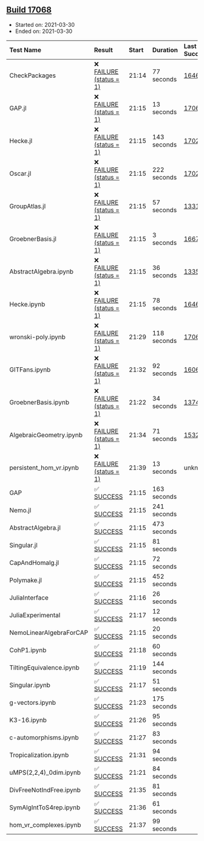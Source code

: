 ## [Build 17068](https://oscarci.mathematik.uni-kl.de/job/oscar/17068/)

* Started on: 2021-03-30
* Ended on: 2021-03-30

| Test Name    | Result | Start | Duration | Last Success | First Failure |
|:-------------|:-------|:------|:---------|:-------------|:--------------|
| CheckPackages | ❌ [FAILURE (status = 1)](https://oscarci.mathematik.uni-kl.de/job/oscar/17068/artifact/logs/build-17068/CheckPackages.log) | 21:14 | 77 seconds | [16463](https://oscarci.mathematik.uni-kl.de/job/oscar/16463/) | [16464](https://oscarci.mathematik.uni-kl.de/job/oscar/16464/) |
| GAP.jl | ❌ [FAILURE (status = 1)](https://oscarci.mathematik.uni-kl.de/job/oscar/17068/artifact/logs/build-17068/GAP.jl.log) | 21:15 | 13 seconds | [17067](https://oscarci.mathematik.uni-kl.de/job/oscar/17067/) | [17068](https://oscarci.mathematik.uni-kl.de/job/oscar/17068/) |
| Hecke.jl | ❌ [FAILURE (status = 1)](https://oscarci.mathematik.uni-kl.de/job/oscar/17068/artifact/logs/build-17068/Hecke.jl.log) | 21:15 | 143 seconds | [17022](https://oscarci.mathematik.uni-kl.de/job/oscar/17022/) | [17023](https://oscarci.mathematik.uni-kl.de/job/oscar/17023/) |
| Oscar.jl | ❌ [FAILURE (status = 1)](https://oscarci.mathematik.uni-kl.de/job/oscar/17068/artifact/logs/build-17068/Oscar.jl.log) | 21:15 | 222 seconds | [17022](https://oscarci.mathematik.uni-kl.de/job/oscar/17022/) | [17023](https://oscarci.mathematik.uni-kl.de/job/oscar/17023/) |
| GroupAtlas.jl | ❌ [FAILURE (status = 1)](https://oscarci.mathematik.uni-kl.de/job/oscar/17068/artifact/logs/build-17068/GroupAtlas.jl.log) | 21:15 | 57 seconds | [13311](https://oscarci.mathematik.uni-kl.de/job/oscar/13311/) | [13312](https://oscarci.mathematik.uni-kl.de/job/oscar/13312/) |
| GroebnerBasis.jl | ❌ [FAILURE (status = 1)](https://oscarci.mathematik.uni-kl.de/job/oscar/17068/artifact/logs/build-17068/GroebnerBasis.jl.log) | 21:15 | 3 seconds | [16676](https://oscarci.mathematik.uni-kl.de/job/oscar/16676/) | [16677](https://oscarci.mathematik.uni-kl.de/job/oscar/16677/) |
| AbstractAlgebra.ipynb | ❌ [FAILURE (status = 1)](https://oscarci.mathematik.uni-kl.de/job/oscar/17068/artifact/logs/build-17068/AbstractAlgebra.ipynb.log) | 21:15 | 36 seconds | [13355](https://oscarci.mathematik.uni-kl.de/job/oscar/13355/) | [13356](https://oscarci.mathematik.uni-kl.de/job/oscar/13356/) |
| Hecke.ipynb | ❌ [FAILURE (status = 1)](https://oscarci.mathematik.uni-kl.de/job/oscar/17068/artifact/logs/build-17068/Hecke.ipynb.log) | 21:15 | 78 seconds | [16463](https://oscarci.mathematik.uni-kl.de/job/oscar/16463/) | [16464](https://oscarci.mathematik.uni-kl.de/job/oscar/16464/) |
| wronski-poly.ipynb | ❌ [FAILURE (status = 1)](https://oscarci.mathematik.uni-kl.de/job/oscar/17068/artifact/logs/build-17068/wronski-poly.ipynb.log) | 21:29 | 118 seconds | [17066](https://oscarci.mathematik.uni-kl.de/job/oscar/17066/) | [17067](https://oscarci.mathematik.uni-kl.de/job/oscar/17067/) |
| GITFans.ipynb | ❌ [FAILURE (status = 1)](https://oscarci.mathematik.uni-kl.de/job/oscar/17068/artifact/logs/build-17068/GITFans.ipynb.log) | 21:32 | 92 seconds | [16068](https://oscarci.mathematik.uni-kl.de/job/oscar/16068/) | [16069](https://oscarci.mathematik.uni-kl.de/job/oscar/16069/) |
| GroebnerBasis.ipynb | ❌ [FAILURE (status = 1)](https://oscarci.mathematik.uni-kl.de/job/oscar/17068/artifact/logs/build-17068/GroebnerBasis.ipynb.log) | 21:22 | 34 seconds | [13748](https://oscarci.mathematik.uni-kl.de/job/oscar/13748/) | [13749](https://oscarci.mathematik.uni-kl.de/job/oscar/13749/) |
| AlgebraicGeometry.ipynb | ❌ [FAILURE (status = 1)](https://oscarci.mathematik.uni-kl.de/job/oscar/17068/artifact/logs/build-17068/AlgebraicGeometry.ipynb.log) | 21:34 | 71 seconds | [15322](https://oscarci.mathematik.uni-kl.de/job/oscar/15322/) | [15323](https://oscarci.mathematik.uni-kl.de/job/oscar/15323/) |
| persistent_hom_vr.ipynb | ❌ [FAILURE (status = 1)](https://oscarci.mathematik.uni-kl.de/job/oscar/17068/artifact/logs/build-17068/persistent_hom_vr.ipynb.log) | 21:39 | 13 seconds | unknown | unknown |
| GAP | ✅ [SUCCESS](https://oscarci.mathematik.uni-kl.de/job/oscar/17068/artifact/logs/build-17068/GAP.log) | 21:15 | 163 seconds |  |  |
| Nemo.jl | ✅ [SUCCESS](https://oscarci.mathematik.uni-kl.de/job/oscar/17068/artifact/logs/build-17068/Nemo.jl.log) | 21:15 | 241 seconds |  |  |
| AbstractAlgebra.jl | ✅ [SUCCESS](https://oscarci.mathematik.uni-kl.de/job/oscar/17068/artifact/logs/build-17068/AbstractAlgebra.jl.log) | 21:15 | 473 seconds |  |  |
| Singular.jl | ✅ [SUCCESS](https://oscarci.mathematik.uni-kl.de/job/oscar/17068/artifact/logs/build-17068/Singular.jl.log) | 21:15 | 81 seconds |  |  |
| CapAndHomalg.jl | ✅ [SUCCESS](https://oscarci.mathematik.uni-kl.de/job/oscar/17068/artifact/logs/build-17068/CapAndHomalg.jl.log) | 21:15 | 72 seconds |  |  |
| Polymake.jl | ✅ [SUCCESS](https://oscarci.mathematik.uni-kl.de/job/oscar/17068/artifact/logs/build-17068/Polymake.jl.log) | 21:15 | 452 seconds |  |  |
| JuliaInterface | ✅ [SUCCESS](https://oscarci.mathematik.uni-kl.de/job/oscar/17068/artifact/logs/build-17068/JuliaInterface.log) | 21:16 | 26 seconds |  |  |
| JuliaExperimental | ✅ [SUCCESS](https://oscarci.mathematik.uni-kl.de/job/oscar/17068/artifact/logs/build-17068/JuliaExperimental.log) | 21:17 | 12 seconds |  |  |
| NemoLinearAlgebraForCAP | ✅ [SUCCESS](https://oscarci.mathematik.uni-kl.de/job/oscar/17068/artifact/logs/build-17068/NemoLinearAlgebraForCAP.log) | 21:15 | 20 seconds |  |  |
| CohP1.ipynb | ✅ [SUCCESS](https://oscarci.mathematik.uni-kl.de/job/oscar/17068/artifact/logs/build-17068/CohP1.ipynb.log) | 21:18 | 60 seconds |  |  |
| TiltingEquivalence.ipynb | ✅ [SUCCESS](https://oscarci.mathematik.uni-kl.de/job/oscar/17068/artifact/logs/build-17068/TiltingEquivalence.ipynb.log) | 21:19 | 144 seconds |  |  |
| Singular.ipynb | ✅ [SUCCESS](https://oscarci.mathematik.uni-kl.de/job/oscar/17068/artifact/logs/build-17068/Singular.ipynb.log) | 21:17 | 51 seconds |  |  |
| g-vectors.ipynb | ✅ [SUCCESS](https://oscarci.mathematik.uni-kl.de/job/oscar/17068/artifact/logs/build-17068/g-vectors.ipynb.log) | 21:23 | 175 seconds |  |  |
| K3-16.ipynb | ✅ [SUCCESS](https://oscarci.mathematik.uni-kl.de/job/oscar/17068/artifact/logs/build-17068/K3-16.ipynb.log) | 21:26 | 95 seconds |  |  |
| c-automorphisms.ipynb | ✅ [SUCCESS](https://oscarci.mathematik.uni-kl.de/job/oscar/17068/artifact/logs/build-17068/c-automorphisms.ipynb.log) | 21:27 | 83 seconds |  |  |
| Tropicalization.ipynb | ✅ [SUCCESS](https://oscarci.mathematik.uni-kl.de/job/oscar/17068/artifact/logs/build-17068/Tropicalization.ipynb.log) | 21:31 | 94 seconds |  |  |
| uMPS(2,2,4)_0dim.ipynb | ✅ [SUCCESS](https://oscarci.mathematik.uni-kl.de/job/oscar/17068/artifact/logs/build-17068/uMPS-2-2-4-_0dim.ipynb.log) | 21:21 | 84 seconds |  |  |
| DivFreeNotIndFree.ipynb | ✅ [SUCCESS](https://oscarci.mathematik.uni-kl.de/job/oscar/17068/artifact/logs/build-17068/DivFreeNotIndFree.ipynb.log) | 21:35 | 81 seconds |  |  |
| SymAlgIntToS4rep.ipynb | ✅ [SUCCESS](https://oscarci.mathematik.uni-kl.de/job/oscar/17068/artifact/logs/build-17068/SymAlgIntToS4rep.ipynb.log) | 21:36 | 61 seconds |  |  |
| hom_vr_complexes.ipynb | ✅ [SUCCESS](https://oscarci.mathematik.uni-kl.de/job/oscar/17068/artifact/logs/build-17068/hom_vr_complexes.ipynb.log) | 21:37 | 99 seconds |  |  |
